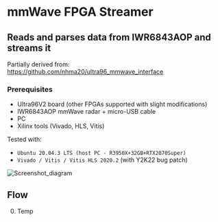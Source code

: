 mmWave FPGA Streamer
============================================================================

Reads and parses data from IWR6843AOP and streams it 
----------------------------------------------------------------------------

Partially derived from: https://github.com/nhma20/ultra96_mmwave_interface

### Prerequisites
- Ultra96V2 board (other FPGAs supported with slight modifications)
- IWR6843AOP mmWave radar + micro-USB cable
- PC
- Xilinx tools (Vivado, HLS, Vitis)


Tested with:
- `Ubuntu 20.04.3 LTS (host PC - R3950X+32GB+RTX2070Super)`
- `Vivado / Vitis / Vitis HLS 2020.2` (with Y2K22 bug patch)


![Screenshot_diagram](https://user-images.githubusercontent.com/76950970/159242135-1279e784-d13b-465b-a819-e5658b1294f8.png)


## Flow
0. Temp
